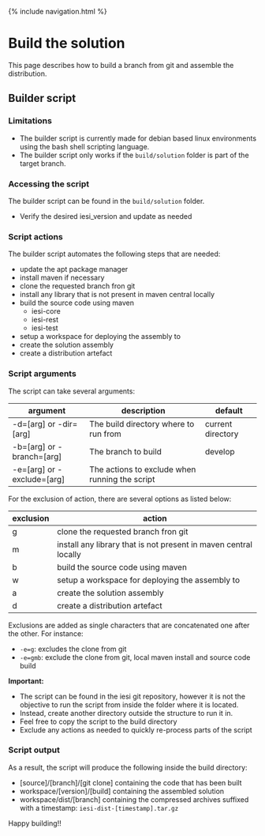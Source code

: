 {% include navigation.html %}

# Build the solution

This page describes how to build a branch from git and assemble the distribution.

## Builder script

### Limitations

* The builder script is currently made for debian based linux environments using the bash shell scripting language.
* The builder script only works if the `build/solution` folder is part of the target branch.

### Accessing the script

The builder script can be found in the `build/solution` folder.
* Verify the desired iesi_version and update as needed

### Script actions

The builder script automates the following steps that are needed:
* update the apt package manager
* install maven if necessary
* clone the requested branch fron git
* install any library that is not present in maven central locally
* build the source code using maven
  * iesi-core
  * iesi-rest
  * iesi-test
* setup a workspace for deploying the assembly to
* create the solution assembly
* create a distribution artefact

### Script arguments

The script can take several arguments:

|argument|description|default|
|---|---|---|
|-d=[arg] or -dir=[arg]|The build directory where to run from|current directory|
|-b=[arg] or -branch=[arg]|The branch to build|develop|
|-e=[arg] or -exclude=[arg]|The actions to exclude when running the script||

For the exclusion of action, there are several options as listed below:

|exclusion|action|
|---|---|
|g|clone the requested branch fron git|
|m|install any library that is not present in maven central locally|
|b|build the source code using maven|
|w|setup a workspace for deploying the assembly to|
|a|create the solution assembly|
|d|create a distribution artefact|

Exclusions are added as single characters that are concatenated one after the other. For instance:
* `-e=g`: excludes the clone from git
* `-e=gmb`: exclude the clone from git, local maven install and source code build

**Important:**
* The script can be found in the iesi git repository, however it is not the objective to run the script from inside the folder where it is located.
* Instead, create another directory outside the structure to run it in.
* Feel free to copy the script to the build directory
* Exclude any actions as needed to quickly re-process parts of the script

### Script output

As a result, the script will produce the following inside the build directory:
* [source]/[branch]/[git clone] containing the code that has been built
* workspace/[version]/[build] containing the assembled solution
* workspace/dist/[branch] containing the compressed archives suffixed with a timestamp: ```iesi-dist-[timestamp].tar.gz```

Happy building!!